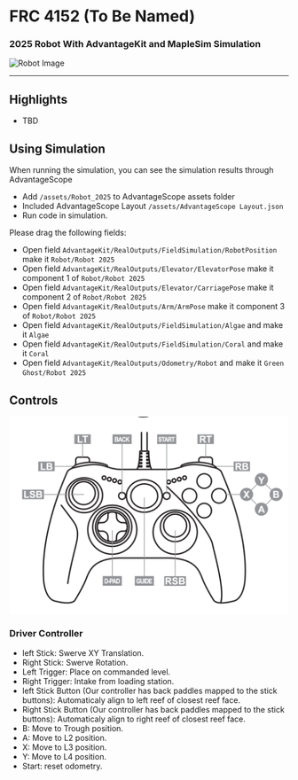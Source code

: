 # FRC 4152 (To Be Named)

### 2025 Robot With AdvantageKit and MapleSim Simulation

![Robot Image](/assets/2025CAD.jpg)

---

## Highlights
- TBD

## Using Simulation
When running the simulation, you can see the simulation results through AdvantageScope

- Add `/assets/Robot_2025` to AdvantageScope assets folder
- Included AdvantageScope Layout `/assets/AdvantageScope Layout.json`
- Run code in simulation.

Please drag the following fields:

- Open field `AdvantageKit/RealOutputs/FieldSimulation/RobotPosition` make it `Robot/Robot 2025`
- Open field `AdvantageKit/RealOutputs/Elevator/ElevatorPose` make it component 1 of `Robot/Robot 2025`
- Open field `AdvantageKit/RealOutputs/Elevator/CarriagePose` make it component 2 of `Robot/Robot 2025`
- Open field `AdvantageKit/RealOutputs/Arm/ArmPose` make it component 3 of `Robot/Robot 2025`
- Open field `AdvantageKit/RealOutputs/FieldSimulation/Algae` and make it `Algae`
- Open field `AdvantageKit/RealOutputs/FieldSimulation/Coral` and make it `Coral`
- Open field `AdvantageKit/RealOutputs/Odometry/Robot` and make it `Green Ghost/Robot 2025`

## Controls
![Controller Image](/assets/XboxDiagram.png)
### Driver Controller
- left Stick: Swerve XY Translation.
- Right Stick: Swerve Rotation.
- Left Trigger: Place on commanded level.
- Right Trigger: Intake from loading station.
- left Stick Button (Our controller has back paddles mapped to the stick buttons): Automaticaly align to left reef of closest reef face.
- Right Stick Button (Our controller has back paddles mapped to the stick buttons): Automaticaly align to right reef of closest reef face.
- B: Move to Trough position.
- A: Move to L2 position.
- X: Move to L3 position.
- Y: Move to L4 position.
- Start: reset odometry.
